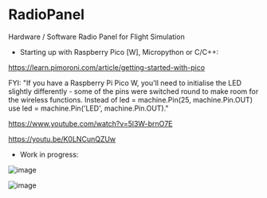 # RadioPanel
Hardware / Software Radio Panel for Flight Simulation

* Starting up with Raspberry Pico [W], Micropython or C/C++:

https://learn.pimoroni.com/article/getting-started-with-pico

FYI: "If you have a Raspberry Pi Pico W, you'll need to initialise the LED slightly differently - some of the pins were switched round to make room for the wireless functions. Instead of led = machine.Pin(25, machine.Pin.OUT) use led = machine.Pin('LED', machine.Pin.OUT)."

https://www.youtube.com/watch?v=5l3W-brnO7E

https://youtu.be/K0LNCunQZUw

* Work in progress:

![image](https://user-images.githubusercontent.com/69823432/216832567-97669250-eff2-4193-9b6c-9eaf749dbc31.png)

![image](https://user-images.githubusercontent.com/69823432/216832738-495a19f0-c244-4e3f-ae5f-74d663e1e25a.png)
